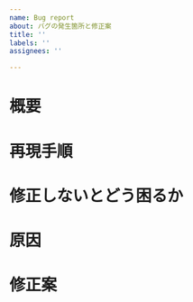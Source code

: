 ```yaml
---
name: Bug report
about: バグの発生箇所と修正案
title: ''
labels: ''
assignees: ''

---
```


# 概要

# 再現手順

# 修正しないとどう困るか

# 原因

# 修正案
